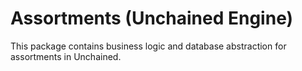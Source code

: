# Assortments (Unchained Engine)

This package contains business logic and database abstraction for assortments in Unchained.
